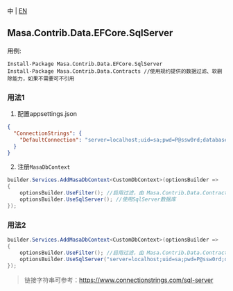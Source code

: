 中 | [EN](README.md)

## Masa.Contrib.Data.EFCore.SqlServer

用例:

``` powershelll
Install-Package Masa.Contrib.Data.EFCore.SqlServer
Install-Package Masa.Contrib.Data.Contracts //使用规约提供的数据过滤、软删除能力，如果不需要可不引用
```

### 用法1

1. 配置appsettings.json

``` appsettings.json
{
  "ConnectionStrings": {
    "DefaultConnection": "server=localhost;uid=sa;pwd=P@ssw0rd;database=identity"
  }
}
```

2. 注册`MasaDbContext`

``` C#
builder.Services.AddMasaDbContext<CustomDbContext>(optionsBuilder =>
{
    optionsBuilder.UseFilter(); //启用过滤，由 Masa.Contrib.Data.Contracts 提供
    optionsBuilder.UseSqlServer(); //使用SqlServer数据库
});
```

### 用法2

``` C#
builder.Services.AddMasaDbContext<CustomDbContext>(optionsBuilder =>
{
    optionsBuilder.UseFilter(); //启用过滤，由 Masa.Contrib.Data.Contracts 提供
    optionsBuilder.UseSqlServer("server=localhost;uid=sa;pwd=P@ssw0rd;database=identity"); //使用SqlServer数据库
});
```

> 链接字符串可参考：https://www.connectionstrings.com/sql-server